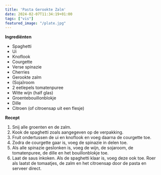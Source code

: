 ```yaml
---
title: 'Pasta Gerookte Zalm'
date: 2024-02-07T11:34:19+01:00
tags: ["vis"]
featured_image: "/plate.jpg"
---
```


**Ingrediënten**
- Spaghetti 
- Ui 
- Knoflook
- Courgette
- Verse spinazie
- Cherries 
- Gerookte zalm 
- (Soja)room
- 2 eetlepels tomatenpuree 
- Witte wijn (half glas) 
- Groentebouillonblokje
- Dille
- Citroen (of citroensap uit een flesje)

**Recept**
1. Snij alle groenten en de zalm.
2. Kook de spaghetti zoals aangegeven op de verpakking.
3. Fruit ondertussen de ui en knoflook en voeg daarna de courgette toe. 
4. Zodra de courgette gaar is, voeg de spinazie in delen toe.
5. Als alle spinazie geslonken is, voeg de wijn, de sojaroom, de tomatenpuree, de dille en het bouillonblokje toe.
6. Laat de saus inkoken. Als de spaghetti klaar is, voeg deze ook toe. Roer als laatst de tomaatjes, de zalm en het citroensap door de pasta en serveer direct.